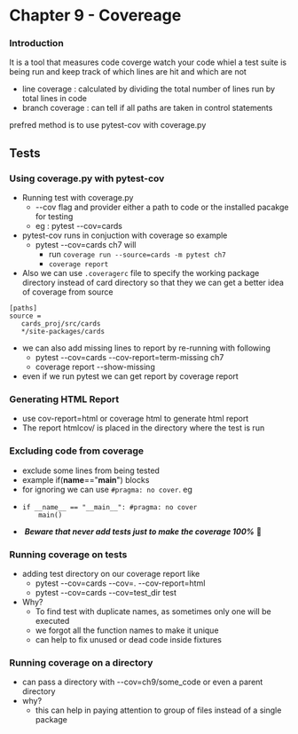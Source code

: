 # Chapter 9 - Covereage

### Introduction

It is a tool that measures code coverge watch your code whiel a test suite is being run and keep track of which lines are hit and which are not

* line coverage : calculated by dividing the total number of lines run by total lines in code
* branch coverage : can tell if all paths are taken in control statements

prefred method is to use pytest-cov with coverage.py

## Tests

### Using coverage.py with pytest-cov

* Running test with coverage.py
  * --cov flag and provider either a path to code or the installed pacakge for testing
  * eg : pytest --cov=cards
* pytest-cov runs in conjuction with coverage so example
  * pytest --cov=cards ch7 will
    * run `coverage run --source=cards -m pytest ch7`
    * `coverage report`
* Also we can use `.coveragerc` file to specify the working package directory instead of card directory so that they we can get a better idea of coverage from source

```
[paths]
source =
   cards_proj/src/cards
   */site-packages/cards
```

* we can also add missing lines to report by re-running with following
  * pytest --cov=cards --cov-report=term-missing ch7
  * coverage report --show-missing
* even if we run pytest we can get report by coverage report

### Generating HTML Report

* use cov-report=html or coverage html to generate html report
* The report htmlcov/ is placed in the directory where the test is run

### Excluding code from coverage

* exclude some lines from being tested
* example if(__name__=="__main__") blocks
* for ignoring we can use `#pragma: no cover`. eg
* ```
  if __name__ == "__main__": #pragma: no cover
      main()
  ```
* ️ ***Beware that never add tests just to make the coverage 100%***  🚀️

### Running coverage on tests

* adding test directory on our coverage report like
  * pytest --cov=cards --cov=. --cov-report=html
  * pytest --cov=cards --cov=test_dir test
* Why?
  * To find test with duplicate names, as sometimes only one will be executed
  * we forgot all the function names to make it unique
  * can help to fix unused or dead code inside fixtures

### Running coverage on a directory

* can pass a directory with --cov=ch9/some_code or even a parent directory
* why?
  * this can help in paying attention to group of files instead of a single package
